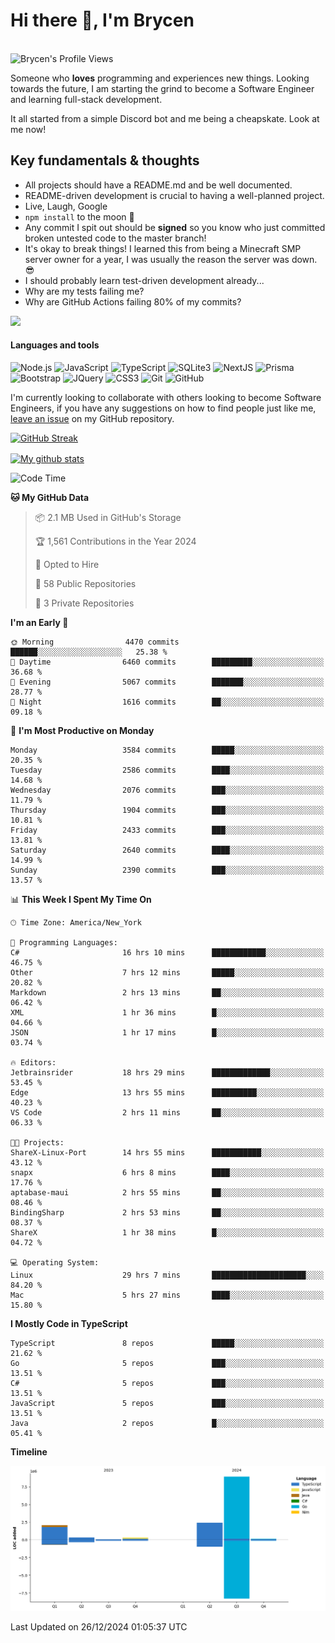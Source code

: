 # Hi there 👋, I'm Brycen

<br>
<img src="https://komarev.com/ghpvc/?username=BrycensRanch" alt="Brycen's Profile Views" />

Someone who **loves** programming and experiences new things. Looking towards the future, I am starting the grind to become a Software Engineer and learning full-stack development.

It all started from a simple Discord bot and me being a cheapskate. Look at me now!

## Key fundamentals & thoughts

- All projects should have a README.md and be well documented.
- README-driven development is crucial to having a well-planned project.
- Live, Laugh, Google
- `npm install` to the moon 🚀
- Any commit I spit out should be **signed** so you know who just committed broken untested code to the master branch!
- It's okay to break things! I learned this from being a Minecraft SMP server owner for a year, I was usually the reason the server was down. 😎
- I should probably learn test-driven development already...
- Why are my tests failing me?
- Why are GitHub Actions failing 80% of my commits? 

<img src="https://res.cloudinary.com/practicaldev/image/fetch/s--OoBLh7-Q--/c_limit%2Cf_auto%2Cfl_progressive%2Cq_auto%2Cw_880/https://cdn-images-1.medium.com/max/1614/1%2A8BlqJ8lNVZzuRjAg1mZ50w.png" height="400"/>

<h4>Languages and tools</h4>
<p>
  <img src="https://img.shields.io/badge/node.js%20-%2343853D.svg?&style=for-the-badge&logo=node.js&logoColor=white" alt="Node.js" />
  <img src="https://img.shields.io/badge/javascript%20-%23323330.svg?&style=for-the-badge&logo=javascript&logoColor=%23F7DF1E" alt="JavaScript" />
  <img src="https://img.shields.io/badge/typescript%20-%23323330.svg?&style=for-the-badge&logo=typescript&logoColor=#3467eb" alt="TypeScript" />
  <img src="https://img.shields.io/badge/sqlite3%20-%23323330.svg?&style=for-the-badge&logo=sqlite&logoColor=#3467eb" alt="SQLite3" />
  <img src="https://img.shields.io/badge/Next.JS%20-%23323330.svg?&style=for-the-badge&logo=next.js&logoColor=#3467eb" alt="NextJS" />
  <img src="https://img.shields.io/badge/Prisma%20-%23323330.svg?&style=for-the-badge&logo=prisma&logoColor=#3467eb" alt="Prisma" />
  <img src="https://img.shields.io/badge/bootstrap%20-%23323330.svg?&style=for-the-badge&logo=bootstrap" alt="Bootstrap" />
  <img src="https://img.shields.io/badge/jquery%20-%23323330.svg?&style=for-the-badge&logo=jquery" alt="JQuery" />
  <img src="https://img.shields.io/badge/css3%20-%23323330.svg?&style=for-the-badge&logo=css3" alt="CSS3" />
  <img src="https://img.shields.io/badge/git%20-%23323330.svg?&style=for-the-badge&logo=git" alt="Git" />
  <img src="https://img.shields.io/badge/github%20-%23323330.svg?&style=for-the-badge&logo=github" alt="GitHub" />
</p>

 I'm currently looking to collaborate with others looking to become Software Engineers, if you have any suggestions on how to find people just like me, [leave an issue](https://github.com/BrycensRanch/BrycensRanch/issues/new) on my GitHub repository.
 
 <p><a href="https://git.io/streak-stats"><img src="https://streak-stats.demolab.com?saas&user=BrycensRanch&amp;theme=dark&amp;hide_border=true&amp;fire=EB5454&amp;ring=0CEB19" alt="GitHub Streak"></a></p>

<a href="https://github.com/anuraghazra/github-readme-stats">
  <img align="center" src="https://github-readme-stats.anuraghazra1.vercel.app/api?username=BrycensRanch&show_icons=true&line_height=27&include_all_commits=true" alt="My github stats" />
</a>

<!--START_SECTION:waka-->
![Code Time](http://img.shields.io/badge/Code%20Time-1%2C404%20hrs%206%20mins-blue)

**🐱 My GitHub Data** 

> 📦 2.1 MB Used in GitHub's Storage 
 > 
> 🏆 1,561 Contributions in the Year 2024
 > 
> 💼 Opted to Hire
 > 
> 📜 58 Public Repositories 
 > 
> 🔑 3 Private Repositories 
 > 
**I'm an Early 🐤** 

```text
🌞 Morning                4470 commits        ██████░░░░░░░░░░░░░░░░░░░   25.38 % 
🌆 Daytime                6460 commits        █████████░░░░░░░░░░░░░░░░   36.68 % 
🌃 Evening                5067 commits        ███████░░░░░░░░░░░░░░░░░░   28.77 % 
🌙 Night                  1616 commits        ██░░░░░░░░░░░░░░░░░░░░░░░   09.18 % 
```
📅 **I'm Most Productive on Monday** 

```text
Monday                   3584 commits        █████░░░░░░░░░░░░░░░░░░░░   20.35 % 
Tuesday                  2586 commits        ████░░░░░░░░░░░░░░░░░░░░░   14.68 % 
Wednesday                2076 commits        ███░░░░░░░░░░░░░░░░░░░░░░   11.79 % 
Thursday                 1904 commits        ███░░░░░░░░░░░░░░░░░░░░░░   10.81 % 
Friday                   2433 commits        ███░░░░░░░░░░░░░░░░░░░░░░   13.81 % 
Saturday                 2640 commits        ████░░░░░░░░░░░░░░░░░░░░░   14.99 % 
Sunday                   2390 commits        ███░░░░░░░░░░░░░░░░░░░░░░   13.57 % 
```


📊 **This Week I Spent My Time On** 

```text
🕑︎ Time Zone: America/New_York

💬 Programming Languages: 
C#                       16 hrs 10 mins      ████████████░░░░░░░░░░░░░   46.75 % 
Other                    7 hrs 12 mins       █████░░░░░░░░░░░░░░░░░░░░   20.82 % 
Markdown                 2 hrs 13 mins       ██░░░░░░░░░░░░░░░░░░░░░░░   06.42 % 
XML                      1 hr 36 mins        █░░░░░░░░░░░░░░░░░░░░░░░░   04.66 % 
JSON                     1 hr 17 mins        █░░░░░░░░░░░░░░░░░░░░░░░░   03.74 % 

🔥 Editors: 
Jetbrainsrider           18 hrs 29 mins      █████████████░░░░░░░░░░░░   53.45 % 
Edge                     13 hrs 55 mins      ██████████░░░░░░░░░░░░░░░   40.23 % 
VS Code                  2 hrs 11 mins       ██░░░░░░░░░░░░░░░░░░░░░░░   06.33 % 

🐱‍💻 Projects: 
ShareX-Linux-Port        14 hrs 55 mins      ███████████░░░░░░░░░░░░░░   43.12 % 
snapx                    6 hrs 8 mins        ████░░░░░░░░░░░░░░░░░░░░░   17.76 % 
aptabase-maui            2 hrs 55 mins       ██░░░░░░░░░░░░░░░░░░░░░░░   08.46 % 
BindingSharp             2 hrs 53 mins       ██░░░░░░░░░░░░░░░░░░░░░░░   08.37 % 
ShareX                   1 hr 38 mins        █░░░░░░░░░░░░░░░░░░░░░░░░   04.72 % 

💻 Operating System: 
Linux                    29 hrs 7 mins       █████████████████████░░░░   84.20 % 
Mac                      5 hrs 27 mins       ████░░░░░░░░░░░░░░░░░░░░░   15.80 % 
```

**I Mostly Code in TypeScript** 

```text
TypeScript               8 repos             █████░░░░░░░░░░░░░░░░░░░░   21.62 % 
Go                       5 repos             ███░░░░░░░░░░░░░░░░░░░░░░   13.51 % 
C#                       5 repos             ███░░░░░░░░░░░░░░░░░░░░░░   13.51 % 
JavaScript               5 repos             ███░░░░░░░░░░░░░░░░░░░░░░   13.51 % 
Java                     2 repos             █░░░░░░░░░░░░░░░░░░░░░░░░   05.41 % 
```



**Timeline**

![Lines of Code chart](https://raw.githubusercontent.com/BrycensRanch/BrycensRanch/main/assets/bar_graph.png)


 Last Updated on 26/12/2024 01:05:37 UTC
<!--END_SECTION:waka-->

<!--
**BrycensRanch/BrycensRanch** is a ✨ _special_ ✨ repository because its `README.md` (this file) appears on your GitHub profile.

Here are some ideas to get you started:

- 🔭 I’m currently working on ...
- 🌱 I’m currently learning ...
- 👯 I’m looking to collaborate on ...
- 🤔 I’m looking for help with ...
- 💬 Ask me about ...
- 📫 How to reach me: ...
- 😄 Pronouns: ...
- ⚡ Fun fact: ...
-->
